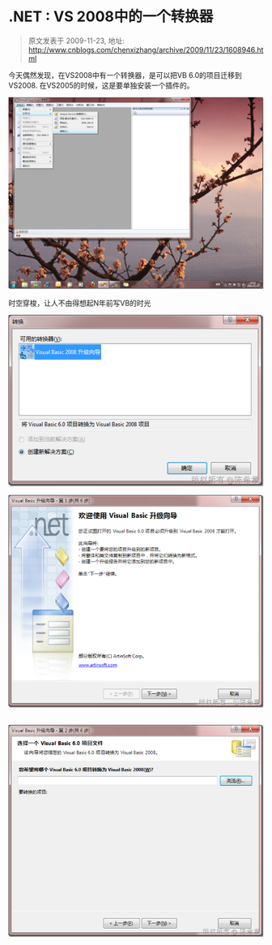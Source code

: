 # .NET : VS 2008中的一个转换器 
> 原文发表于 2009-11-23, 地址: http://www.cnblogs.com/chenxizhang/archive/2009/11/23/1608946.html 


今天偶然发现，在VS2008中有一个转换器，是可以把VB 6.0的项目迁移到VS2008. 在VS2005的时候，这是要单独安装一个插件的。

 [![image](./images/1608946-image_thumb_1.png "image")](http://images.cnblogs.com/cnblogs_com/chenxizhang/WindowsLiveWriter/9b91d1620a92.NETVS2008_11042/image_4.png) 

 时空穿梭，让人不由得想起N年前写VB的时光

 [![image](./images/1608946-image_thumb_2.png "image")](http://images.cnblogs.com/cnblogs_com/chenxizhang/WindowsLiveWriter/9b91d1620a92.NETVS2008_11042/image_6.png) 

 [![image](./images/1608946-image_thumb_3.png "image")](http://images.cnblogs.com/cnblogs_com/chenxizhang/WindowsLiveWriter/9b91d1620a92.NETVS2008_11042/image_8.png) 

 [![image](./images/1608946-image_thumb_4.png "image")](http://images.cnblogs.com/cnblogs_com/chenxizhang/WindowsLiveWriter/9b91d1620a92.NETVS2008_11042/image_10.png)

